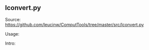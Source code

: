 ## lconvert.py

Source: https://github.com/leucinw/ComputTools/tree/master/src/lconvert.py

Usage:

Intro:

